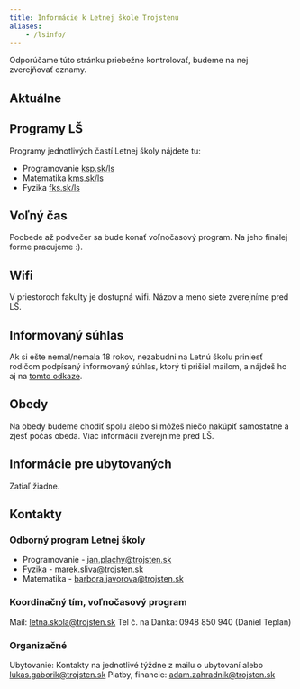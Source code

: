 ```yaml
---
title: Informácie k Letnej škole Trojstenu
aliases: 
    - /lsinfo/
---
```


<div class="alert alert-info">
Odporúčame túto stránku priebežne kontrolovať, budeme na nej zverejňovať oznamy.
</div>

## Aktuálne

## Programy LŠ

Programy jednotlivých častí Letnej školy nájdete tu:

- Programovanie [ksp.sk/ls](https://ksp.sk/ls)
- Matematika [kms.sk/ls](https://kms.sk/ls/)
- Fyzika [fks.sk/ls](https://fks.sk/ls)
<!-- - [Voľnočasový program](https://docs.google.com/spreadsheets/d/18XYfAeM7mUTO1YaX7WniFDmgFqV_ACmQxBHcIZYFfHk) -->

## Voľný čas

<!--Bude sa konať podľa rozpisu každý deň od 16:00 - 16:30.
Pre aktuálne informácie a diskusiu sa pridajte na [discordový server letnej školy](https://discord.gg/q5kTuDpZbn)
V prípade núdze môžete volať Dankovi (viď. kontakty). -->
Poobede až podvečer sa bude konať voľnočasový program. Na jeho finálej forme pracujeme :).

## Wifi

V priestoroch fakulty je dostupná wifi. Názov a meno siete zverejníme pred LŠ.<!-- Názov siete: **LETNE TABORY** Heslo: **krasneleto24** -->

## Informovaný súhlas

Ak si ešte nemal/nemala 18 rokov, nezabudni na Letnú školu priniesť rodičom podpísaný informovaný súhlas, ktorý ti prišiel mailom, a nájdeš ho aj na [tomto odkaze](https://drive.google.com/file/d/1f00JGVcAR5Q_ZJ1kExzKG_vE3Oo6SdsU/view?usp=drive_link).

## Obedy

Na obedy budeme chodiť spolu alebo si môžeš niečo nakúpiť samostatne a zjesť počas obeda. Viac informácii zverejníme pred LŠ.
<!--
Stravovanie na Letnej škole bude prebiehať v jedálni Faynfood na Matfyze. Lístok na obedové menu stojí 6€. [Jedálny lístok na tretí týždeň](https://docs.google.com/spreadsheets/d/112UPPAE6GjGef55EPmjgMTRWg8X8Bu8_/edit?usp=sharing&ouid=118357502952176922546&rtpof=true&sd=true). Lístky si bude možné vyzdvihnúť vždy v pondelok ráno vo vestibule, alebo u vedúcich v miestnosti T2 počas týždňa (miestnosť oproti prednáškovým miestnostiam).

V prípade, že ešte nemáš objednané a zaplatené obedové lístky, ale máš o obedy záujem, kontaktuj nás a vyriešime.
-->

## Informácie pre ubytovaných

Zatiaľ žiadne.
<!--
Ubytovanie bude poskytovať ŠD Mladosť ([mapa](https://en.mapy.cz/s/hutacesuse)). Ak si sa prihlásil/-a na ubytovanie, e-mailom sme ti poslali informácie o platbe. **Odubytovanie na konci je nutné ráno, ešte pred  prednáškami.** Bližšie informácie a kontakty sú dostupné v e-maili ohľadom ubytovania.
-->

## Kontakty

### Odborný program Letnej školy

- Programovanie - jan.plachy@trojsten.sk
- Fyzika -  marek.sliva@trojsten.sk
- Matematika - barbora.javorova@trojsten.sk

### Koordinačný tím, voľnočasový program

Mail: letna.skola@trojsten.sk
Tel č. na Danka: 0948 850 940 (Daniel Teplan)

### Organizačné

Ubytovanie: Kontakty na jednotlivé týždne z mailu o ubytovaní alebo lukas.gaborik@trojsten.sk
Platby, financie: adam.zahradnik@trojsten.sk
